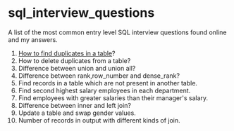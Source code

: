 # sql_interview_questions
A list of the most common entry level SQL interview questions found online and my answers.

1. <a href="https://github.com/iweld/sql_interview_questions/blob/main/QUESTIONS_AND_ANSWERS.md#g1">How to find duplicates in a table</a>?
2. How to delete duplicates from a table?
3. Difference between union and union all?
4. Difference between rank,row_number and dense_rank?
5. Find records in a table which are not present in another table.
6. Find second highest salary employees in each department.
7. Find employees with greater salaries than their manager's salary.
8. Difference between inner and left join?
9. Update a table and swap gender values.
10. Number of records in output with different kinds of join.
